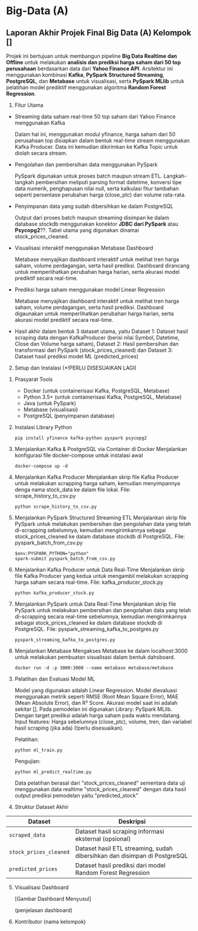 # Big-Data (A)
## Laporan Akhir Projek Final Big Data (A) Kelompok []

Projek ini bertujuan untuk membangun pipeline **Big Data Realtime dan Offline** untuk melakukan **analisis dan prediksi harga saham dari 50 top perusahaan** berdasarkan data dari **Yahoo Finance API**. Arsitektur ini menggunakan kombinasi **Kafka**, **PySpark Structured Streaming**, **PostgreSQL**, dan **Metabase** untuk visualisasi, serta **PySpark MLlib** untuk pelatihan model prediktif menggunakan algoritma **Random Forest Regression**.

1. Fitur Utama

- Streaming data saham real-time 50 top saham dari Yahoo Finance menggunakan Kafka

  Dalam hal ini, menggunakan modul yfinance, harga saham dari 50 perusahaan top disiapkan dalam bentuk real-time stream menggunakan Kafka Producer. Data ini kemudian dikirimkan ke Kafka Topic untuk diolah secara stream.
  
- Pengolahan dan pembersihan data menggunakan PySpark

   PySpark digunakan untuk proses batch maupun stream ETL. Langkah-langkah pembersihan meliputi parsing format datetime, konversi tipe data numerik, penghapusan nilai null, serta kalkulasi fitur tambahan seperti persentase perubahan harga (close_ptc) dan volume rata-rata.
  
- Penyimpanan data yang sudah dibersihkan ke dalam PostgreSQL

  Output dari proses batch maupun streaming disimpan ke dalam database stockdb menggunakan konektor **JDBC dari PySpark** atau **Psycopg2**??. Tabel utama yang digunakan dinamai stock_prices_cleaned.
  
- Visualisasi interaktif menggunakan Metabase Dashboard

  Metabase menyajikan dashboard interaktif untuk melihat tren harga saham, volume perdagangan, serta hasil prediksi. Dashboard dirancang untuk memperlihatkan perubahan harga harian, serta akurasi model prediktif secara real-time.
  
- Prediksi harga saham menggunakan model Linear Regression

  Metabase menyajikan dashboard interaktif untuk melihat tren harga saham, volume perdagangan, serta hasil prediksi. Dashboard digaunakan untuk memperlihatkan perubahan harga harian, serta akurasi model prediktif secara real-time.
  
- Hasil akhir dalam bentuk 3 dataset utama, yaitu Dataset 1: Dataset hasil scraping data dengan KafkaProducer (berisi nilai Symbol, Datetime, Close dan Volume harga saham), Dataset 2: Hasil pembersihan dan transformasi dari PySpark (stock_prices_cleaned) dan Dataset 3: Dataset hasil prediksi model ML (predicted_prices)

2. Setup dan Instalasi (*!PERLU DISESUAIKAN LAGI)

 1) Prasyarat Tools
    - Docker (untuk containerisasi Kafka, PostgreSQL, Metabase)
    - Python 3.5+ (untuk containerisasi Kafka, PostgreSQL, Metabase)
    - Java (untuk PySpark)
    - Metabase (visualisasi)
    - PostgreSQL (penyimpanan database)
 2) Instalasi Library Python
    ```
    pip install yfinance kafka-python pyspark psycopg2
    ```
 3) Menjalankan Kafka & PostgreSQL via Container di Docker
    Menjalankan konfigurasi file docker-compose untuk instalasi awal
    ```
    docker-compose up -d
    ```
 4) Menjalankan Kafka Producer
    Menjalankan skrip file Kafka Producer untuk melakukan scrapping harga saham, kemudian menyimpannya denga nama stock_data ke dalam file lokal. File: scrape_history_to_csv.py
    
    ```
    python scrape_history_to_csv.py
    ```
    
 5) Menjalankan PySpark Structured Streaming ETL
    Menjalankan skrip file PySpark untuk melakukan pembersihan dan pengolahan data yang telah di-scrapping sebelumnya, kemudian mengirimkannya sebagai stock_prices_cleaned ke dalam database stockdb di PostgreSQL. File: pyspark_batch_from_csv.py
    ```
    $env:PYSPARK_PYTHON="python"
    spark-submit pyspark_batch_from_csv.py
    ```
  6) Menjalankan Kafka Producer untuk Data Real-Time
     Menjalankan skrip file Kafka Producer yang kedua untuk mengambil melakukan scrapping harga saham secara real-time. File: kafka_producer_stock.py
     ```
     python kafka_producer_stock.py
     ```
     
  7) Menjalankan PySpark untuk Data Real-Time
     Menjalankan skrip file PySpark untuk melakukan pembersihan dan pengolahan data yang telah di-scrapping secara real-time sebelumnya, kemudian mengirimkannya sebagai stock_prices_cleaned ke dalam database stockdb di PostgreSQL. File: pyspark_streaming_kafka_to_postgres.py
     ```
     pyspark_streaming_kafka_to_postgres.py
     ```
     
  8) Menjalankan Metabase
     Mengakses Metabase ke dalam localhost:3000 untuk melakukan pembuatan visualisasi dalam bentuk dahsboard.
     ```
     docker run -d -p 3000:3000 --name metabase metabase/metabase
     ```
     
3. Pelatihan dan Evaluasi Model ML

   Model yang digunakan adalah Linear Regression. Model dievaluasi menggunakan metrik seperti RMSE (Root Mean Square Error), MAE (Mean Absolute Error), dan R² Score. Akurasi model saat ini adalah sekitar [].
   Pada pemodelan ini digunakan Library: PySpark MLlib. Dengan target prediksi adalah harga saham pada waktu mendatang. Input features: Harga sebelumnya (close_ptc), volume, tren, dan variabel hasil scraping (jika ada) (!perlu disesuaikan).

   Pelatihan:
   ```
   python ml_train.py
   ```
   Pengujian:
   ```
   python ml_predict_realtime.py
   ```

   Data pelatihan berasal dari "stock_prices_cleaned" sementara data uji menggunakan data realtime "stock_prices_cleaned" dengan data hasil output prediksi pemodelan yaitu "predicted_stock"
   
5. Struktur Dataset Akhir

| Dataset               | Deskripsi                                                                 |
| ----------------------| ------------------------------------------------------------------------- |
|`scraped_data`         | Dataset hasil scraping informasi eksternal (opsional)                     |
|`stock_prices_cleaned` | Dataset hasil ETL streaming, sudah dibersihkan dan disimpan di PostgreSQL | 
| `predicted_prices`    | Dataset hasil prediksi dari model Random Forest Regression                |

5. Visualisasi Dashboard

    [Gambar Dashboard Menyusul]

   (penjelasan dashboard)
   
6. Kontributor
    (nama kelompok)
